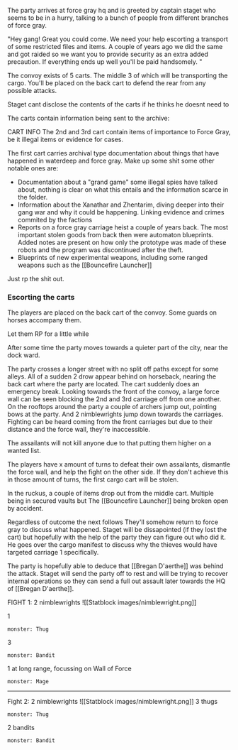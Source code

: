 The party arrives at force gray hq and is greeted by captain staget who seems to be in a hurry, talking to a bunch of people from different branches of force gray. 

"Hey gang! Great you could come. We need your help escorting a transport of some restricted files and items. A couple of years ago we did the same and got raided so we want you to provide security as an extra added precaution. If everything ends up well you'll be paid handsomely. "


The convoy exists of 5 carts. The middle 3 of which will be transporting the cargo. You'll be placed on the back cart to defend the rear from any possible attacks. 

Staget cant disclose the contents of the carts if he thinks he doesnt need to

The carts contain information being sent to the archive:



CART INFO
The 2nd and 3rd cart contain items of importance to Force Gray, be it illegal items or evidence for cases.

The first cart carries archival type documentation about things that have happened in waterdeep and force gray. 
Make up some shit
some other notable ones are:
* Documentation about a "grand game" some illegal spies have talked about, nothing is clear on what this entails and the information scarce in the folder.
* Information about the Xanathar and Zhentarim, diving deeper into their gang war and why it could be happening. Linking evidence and crimes commited by the factions
* Reports on a force gray carriage heist a couple of years back. The most important stolen goods from back then were automaton blueprints. Added notes are present on how only the prototype was made of these robots and the program was discontinued after the theft.
* Blueprints of new experimental weapons, including some ranged weapons such as the [[Bouncefire Launcher]] 




Just rp the shit out.




### Escorting the carts 
The players are placed on the back cart of the convoy. Some guards on horses accompany them. 

Let them RP for a little while

After some time the party moves towards a quieter part of the city, near the dock ward. 

The party crosses a longer street with no split off paths except for some alleys. All of a sudden 2 drow appear behind on horseback, nearing the back cart where the party are located. The cart suddenly does an emergency break. Looking towards the front of the convoy, a large force wall can be seen blocking the 2nd and 3rd carriage off from one another. On the rooftops around the party a couple of archers jump out, pointing bows at the party. And 2 nimblewrights jump down towards the carriages. Fighting can be heard coming from the front carriages but due to their distance and the force wall, they're inaccessible. 

The assailants will not kill anyone due to that putting them higher on a wanted list. 

The players have x amount of turns to defeat their own assailants, dismantle the force wall, and help the fight on the other side. If they don't achieve this in those amount of turns, the first cargo cart will be stolen.


In the ruckus, a couple of items drop out from the middle cart. Multiple being in secured vaults but The [[Bouncefire Launcher]] being broken open by accident.




Regardless of outcome the next follows
They'll somehow return to force gray to discuss what happened. Staget will be dissapointed (if they lost the cart) but hopefully with the help of the party they can figure out who did it. He goes over the cargo manifest to discuss why the thieves would have targeted carriage 1 specifically. 

The party is hopefully able to deduce that [[Bregan D'aerthe]] was behind the attack. Staget will send the party off to rest and will be trying to recover internal operations so they can send a full out assault later towards the HQ of [[Bregan D'aerthe]]. 





FIGHT 1:
2 nimblewrights 
![[Statblock images/nimblewright.png]]

1
```statblock
monster: Thug
```
3
```statblock
monster: Bandit
```
1 at long range, focussing on Wall of Force
```statblock
monster: Mage
```

---------------------------
Fight 2:
2 nimblewrights 
![[Statblock images/nimblewright.png]]
3 thugs
```statblock
monster: Thug
```
2 bandits
```statblock
monster: Bandit
```

